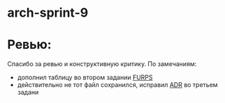 # arch-sprint-9


# Ревью:

Спасибо за ревью и конструктивную критику. По замечаниям:

- дополнил таблицу во втором задании [FURPS](Exc2/FURPS_table.xlsx)
- действительно не тот файл сохранился, исправил [ADR](Exc3/ADR.docx) во третьем задани
